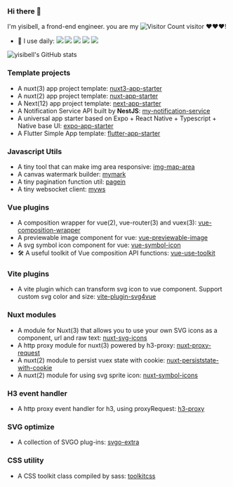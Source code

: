 ### Hi there 👋

<!--
**yisibell/yisibell** is a ✨ _special_ ✨ repository because its `README.md` (this file) appears on your GitHub profile.

Here are some ideas to get you started:

- 🔭 I’m currently working on ...
- 🌱 I’m currently learning ...
- 👯 I’m looking to collaborate on ...
- 🤔 I’m looking for help with ...
- 💬 Ask me about ...
- 📫 How to reach me: ...
- 😄 Pronouns: ...
- ⚡ Fun fact: ...
-->

I'm yisibell, a frond-end engineer. you are my ![Visitor Count](https://profile-counter.glitch.me/yisibell/count.svg) visitor ❤❤❤!


- 🚀 I use daily: ![](	https://img.shields.io/badge/TypeScript-007ACC?style=for-the-badge&logo=typescript&logoColor=white) ![](	https://img.shields.io/badge/Node.js-43853D?style=for-the-badge&logo=node.js&logoColor=white) ![](	https://img.shields.io/badge/Vue.js-35495E?style=for-the-badge&logo=vue.js&logoColor=4FC08D) ![](https://img.shields.io/badge/React-20232A?style=for-the-badge&logo=react&logoColor=61DAFB) ![](https://img.shields.io/badge/Dart-0175C2?style=for-the-badge&logo=dart&logoColor=white)


![yisibell's GitHub stats](https://github-readme-stats.vercel.app/api?username=yisibell&show_icons=true&theme=tokyonight)

### Template projects

- A nuxt(3) app project template: [nuxt3-app-starter](https://github.com/yisibell/nuxt3-app-starter)
- A nuxt(2) app project template: [nuxt-app-starter](https://github.com/yisibell/nuxt-app-starter)
- A Next(12) app project template: [next-app-starter](https://github.com/yisibell/next-app-starter)
- A Notification Service API built by **NestJS**: [my-notification-service](https://github.com/yisibell/my-notification-service)
- A universal app starter based on Expo + React Native + Typescript + Native base UI: [expo-app-starter](https://github.com/yisibell/expo-app-starter)
- A Flutter Simple App template: [flutter-app-starter](https://github.com/yisibell/flutter-app-starter)


### Javascript Utils

- A tiny tool that can make img area responsive: [img-map-area](https://github.com/yisibell/img-map-area)
- A canvas watermark builder: [mymark](https://github.com/yisibell/mymark)
- A tiny pagination function util: [pagein](https://github.com/yisibell/pagein)
- A tiny websocket client: [myws](https://github.com/yisibell/myws)

### Vue plugins

- A composition wrapper for vue(2), vue-router(3) and vuex(3): [vue-composition-wrapper](https://github.com/yisibell/vue-composition-wrapper)
- A previewable image component for vue: [vue-previewable-image](https://github.com/yisibell/vue-previewable-image)
- A svg symbol icon component for vue: [vue-symbol-icon](https://github.com/yisibell/vue-symbol-icon)
- 🛠️ A useful toolkit of Vue composition API functions: [vue-use-toolkit](https://github.com/yisibell/vue-use-toolkit)

### Vite plugins

- A vite plugin which can transform svg icon to vue component. Support custom svg color and size: [vite-plugin-svg4vue](https://github.com/yisibell/vite-plugin-svg4vue)

### Nuxt modules

- A module for Nuxt(3) that allows you to use your own SVG icons as a component, url and raw text: [nuxt-svg-icons](https://github.com/yisibell/nuxt-svg-icons)
- A http proxy module for nuxt(3) powered by h3-proxy: [nuxt-proxy-request](https://github.com/yisibell/nuxt-proxy-request)
- A nuxt(2) module to persist vuex state with cookie: [nuxt-persiststate-with-cookie](https://github.com/yisibell/nuxt-persiststate-with-cookie)
- A nuxt(2) module for using svg sprite icon: [nuxt-symbol-icons](https://github.com/yisibell/nuxt-symbol-icons)

### H3 event handler

- A http proxy event handler for h3, using proxyRequest: [h3-proxy](https://github.com/yisibell/h3-proxy)

### SVG optimize

- A collection of SVGO plug-ins: [svgo-extra](https://github.com/yisibell/svgo-extra)

### CSS utility

- A CSS toolkit class compiled by sass: [toolkitcss](https://github.com/yisibell/toolkitcss)
